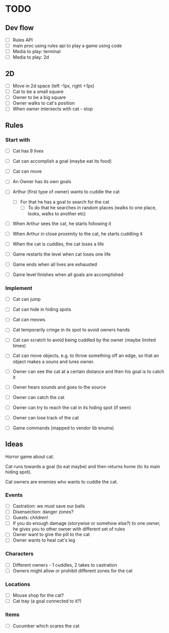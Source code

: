 # TODO

## Dev flow

- [ ] Rules API
- [ ] main proc using rules api to play a game using code
- [ ] Media to play: terminal
- [ ] Media to play: 2d

## 2D

- [ ] Move in 2d space (left -1px, right +1px)
- [ ] Cat to be a small square
- [ ] Owner to be a big square
- [ ] Owner walks to cat's position
- [ ] When owner intersects with cat - stop

## Rules

### Start with

- [ ] Cat has 9 lives
- [ ] Cat can accomplish a goal (maybe eat its food)
- [ ] Cat can move

- [ ] An Owner has its own goals
- [ ] Arthur (first type of owner) wants to cuddle the cat
  - [ ] For that he has a goal to search for the cat
    - [ ] To do that he searches in random places (walks to one place, looks, walks to another etc)
- [ ] When Arthur sees the cat, he starts following it
- [ ] When Arthur in close proximity to the cat, he starts cuddling it
- [ ] When the cat is cuddles, the cat loses a life

- [ ] Game restarts the level when cat loses one life
- [ ] Game ends when all lives are exhausted
- [ ] Game level finishes when all goals are accomplished

### Implement

- [ ] Cat can jump
- [ ] Cat can hide in hiding spots
- [ ] Cat can meows
- [ ] Cat temporarily cringe in its spot to avoid owners hands
- [ ] Cat can scratch to avoid being cuddled by the owner (maybe limited times)
- [ ] Cat can move objects, e.g. to throw something off an edge, so that an object makes a souns and lures owner.

- [ ] Owner can see the cat at a certain distance and then his goal is to catch it
- [ ] Owner hears sounds and goes to the source
- [ ] Owner can catch the cat
- [ ] Owner can try to reach the cat in its hiding spot (if seen)
- [ ] Owner can lose track of the cat

- [ ] Game commands (mapped to vendor lib enums)

## Ideas

Horror game about cat.

Cat runs towards a goal (to eat maybe) and then returns home (to its main hiding spot).

Cat owners are enemies who wants to cuddle the cat.

### Events

- [ ] Castration: we must save our balls
- [ ] Disensection: danger zones?
- [ ] Guests: children!
- [ ] If you do enough damage (storywise or somehow else?) to one owner, he gives you to other owner with different set of rules
- [ ] Owner want to give the pill to the cat
- [ ] Owner wants to heal cat's leg

### Characters

- [ ] Different owners - 1 cuddles, 2 takes to castration
- [ ] Owners might allow or prohibit different zones for the cat

### Locations

- [ ] Mouse shop for the cat?
- [ ] Cat tray (a goal connected to it?)

### Items

- [ ] Cucumber which scares the cat
